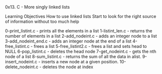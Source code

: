 0x13. C - More singly linked lists

Learning Objectives
How to use linked lists
Start to look for the right source of information without too much help

0-print_listint.c - prints all the elements in a list
1-listint_len.c - returns the number of elements in a list
2-add_nodeint.c - adds an integer node to a list
3-add_nodeint_end.c - adds an integer node at the end of a list
4-free_listint.c - frees a list
5-free_listint2.c - frees a list and sets head to NULL
6-pop_listint.c - deletes the head node
7-get_nodeint.c - gets the nth node of a list
8-sum_listint.c - returns the sum of all the data in alist.
9-insert_nodeint.c - inserts a new node at a given position.
10-delete_nodeint.c - deletes the node at index 
